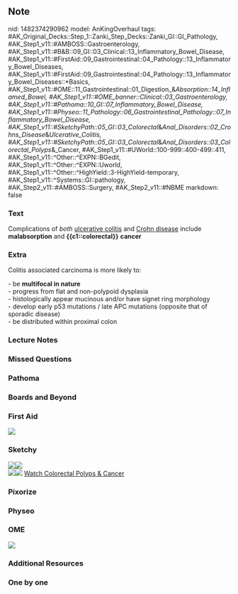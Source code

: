 ## Note
nid: 1482374290962
model: AnKingOverhaul
tags: #AK_Original_Decks::Step_1::Zanki_Step_Decks::Zanki_GI::GI_Pathology, #AK_Step1_v11::#AMBOSS::Gastroenterology, #AK_Step1_v11::#B&B::09_GI::03_Clinical::13_Inflammatory_Bowel_Disease, #AK_Step1_v11::#FirstAid::09_Gastrointestinal::04_Pathology::13_Inflammatory_Bowel_Diseases, #AK_Step1_v11::#FirstAid::09_Gastrointestinal::04_Pathology::13_Inflammatory_Bowel_Diseases::*Basics, #AK_Step1_v11::#OME::11_Gastrointestinal::01_Digestion_&_Absorption::14_Inflamed_Bowel, #AK_Step1_v11::#OME_banner::Clinical::03_Gastroenterology, #AK_Step1_v11::#Pathoma::10_GI::07_Inflammatory_Bowel_Disease, #AK_Step1_v11::#Physeo::11_Pathology::06_Gastrointestinal_Pathology::07_Inflammatory_Bowel_Disease, #AK_Step1_v11::#SketchyPath::05_GI::03_Colorectal_&_Anal_Disorders::02_Crohns_Disease_&_Ulcerative_Colitis, #AK_Step1_v11::#SketchyPath::05_GI::03_Colorectal_&_Anal_Disorders::03_Colorectal_Polyps_&_Cancer, #AK_Step1_v11::#UWorld::100-999::400-499::411, #AK_Step1_v11::^Other::^EXPN::BGedit, #AK_Step1_v11::^Other::^EXPN::Uworld, #AK_Step1_v11::^Other::^HighYield::3-HighYield-temporary, #AK_Step1_v11::^Systems::GI::pathology, #AK_Step2_v11::#AMBOSS::Surgery, #AK_Step2_v11::#NBME
markdown: false

### Text
<div>
  Complications of <i>both</i> <u>ulcerative colitis</u> and
  <u>Crohn disease</u> include <b>malabsorption</b> and
  <b>{{c1::colorectal}}</b> <b>cancer</b>
</div>

### Extra
Colitis associated carcinoma is more likely to:
<div>
  - be <b>multifocal in nature</b>
</div>
<div>
  - progress from flat and non-polypoid dysplasia
</div>
<div>
  - histologically appear mucinous and/or have signet ring
  morphology
</div>
<div>
  - develop early p53 mutations / late APC mutations (opposite that
  of sporadic disease)
</div>
<div>
  - be distributed within proximal colon
</div>

### Lecture Notes


### Missed Questions


### Pathoma


### Boards and Beyond


### First Aid
<img src="tmpOFQzL8.png">

### Sketchy
<div><img src=
"Screen%20Shot%202020-01-13%20at%203.43.58%20PM.JPG"><img src=
"Screen%20Shot%202020-01-13%20at%203.44.09%20PM.JPG"></div><img src="Zoverall%20picture%20(46)_1566160514431.JPG"><img src="Zoverall%20picture%20(47)_1566160514431.JPG">
<a href=
"https://dashboard.sketchy.com/study/medical/courses/medical-pathophysiology/units/medical-pathophysiology-gi/videos/medical-pathophysiology-gi-colorectal-and-anal-disorders-colorectal-polyps-and-cancer?utm_source=anki&utm_medium=partnership&utm_campaign=february_update&utm_content=medical">
Watch Colorectal Polyps & Cancer</a>

### Pixorize


### Physeo


### OME
<div class="ome-widget">
  <a href=
  "https://onlinemeded.org/spa/gastroenterology?ref=anki"><img src=
  "_OME_AnkiFlashcards_Topic_1.png"></a>
</div>

### Additional Resources


### One by one

